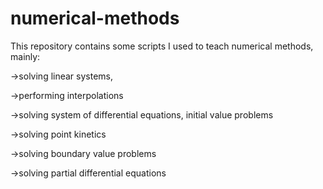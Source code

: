 # numerical-methods
This repository contains some scripts I used to teach numerical methods, mainly:

->solving linear systems,

->performing interpolations

->solving system of differential equations, initial value problems

->solving point kinetics

->solving boundary value problems

->solving partial differential equations
